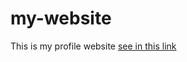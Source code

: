 # my-website

This is my profile website
[see in this link](https://nicole-tu.github.io/my-website/#/about)
